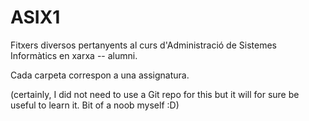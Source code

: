 # ASIX1
Fitxers diversos pertanyents al curs  d'Administració de Sistemes Informàtics en xarxa -- alumni.

Cada carpeta correspon a una assignatura.

(certainly, I did not need to use a Git repo for this but it will for sure be useful to learn it. Bit of a noob myself :D)
